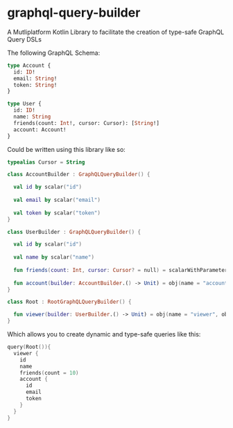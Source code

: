 # graphql-query-builder
A Mutliplatform Kotlin Library to facilitate the creation of type-safe GraphQL Query DSLs

The following GraphQL Schema:
```graphql
type Account {
  id: ID!
  email: String!
  token: String!
}

type User {
  id: ID!
  name: String
  friends(count: Int!, cursor: Cursor): [String!]
  account: Account!
}
```

Could be written using this library like so:
```kotlin
typealias Cursor = String

class AccountBuilder : GraphQLQueryBuilder() {

  val id by scalar("id")
  
  val email by scalar("email")
  
  val token by scalar("token")
}

class UserBuilder : GraphQLQueryBuilder() {

  val id by scalar("id")
  
  val name by scalar("name")
  
  fun friends(count: Int, cursor: Cursor? = null) = scalarWithParameters(name = "friends", parameters = listOf(param(name = "count", value = count), param(name = "cursor", value = cursor)))
  
  fun account(builder: AccountBuilder.() -> Unit) = obj(name = "account", objectBuilder = AccountBuilder(), objectFieldBuilder = builder)
}

class Root : RootGraphQLQueryBuilder() {

  fun viewer(builder: UserBuilder.() -> Unit) = obj(name = "viewer", objectBuilder = UserBuilder(), objectFieldBuilder = builder)
}
```

Which allows you to create dynamic and type-safe queries like this:
```kotlin
query(Root()){
  viewer {
    id
    name
    friends(count = 10)
    account {
      id
      email
      token
    }
  }
}
```
